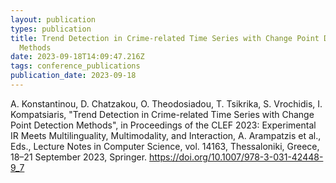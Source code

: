```yaml
---
layout: publication
types: publication
title: Trend Detection in Crime-related Time Series with Change Point Detection
  Methods
date: 2023-09-18T14:09:47.216Z
tags: conference_publications
publication_date: 2023-09-18
---
```

<!--StartFragment-->

A. Konstantinou, D. Chatzakou, O. Theodosiadou, T. Tsikrika, S. Vrochidis, I. Kompatsiaris, "Trend Detection in Crime-related Time Series with Change Point Detection Methods", in Proceedings of the CLEF 2023: Experimental IR Meets Multilinguality, Multimodality, and Interaction, A. Arampatzis et al., Eds., Lecture Notes in Computer Science, vol. 14163, Thessaloniki, Greece, 18–21 September 2023, Springer. <https://doi.org/10.1007/978-3-031-42448-9_7>

<!--EndFragment-->